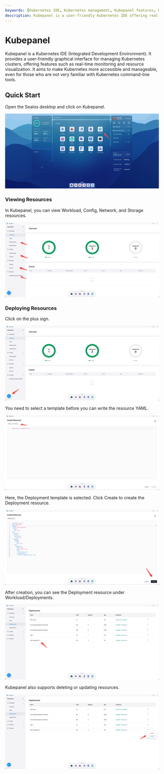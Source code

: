 ```yaml
---
keywords: [Kubernetes IDE, Kubernetes management, Kubepanel features, Kubernetes monitoring, Kubernetes resource visualization]
description: Kubepanel is a user-friendly Kubernetes IDE offering real-time monitoring, resource visualization, and easy management of Kubernetes clusters.
---
```


# Kubepanel

Kubepanel is a Kubernetes IDE (Integrated Development Environment). It provides a user-friendly graphical interface for
managing Kubernetes clusters, offering features such as real-time monitoring and resource visualization. It aims to make
Kubernetes more accessible and manageable, even for those who are not very familiar with Kubernetes command-line tools.

## Quick Start

Open the Sealos desktop and click on Kubepanel.

![](images/kubepanel-1.png)

### Viewing Resources

In Kubepanel, you can view Workload, Config, Network, and Storage resources.

![](images/kubepanel-2.png)

### Deploying Resources

Click on the plus sign.

![](images/kubepanel-3.png)

You need to select a template before you can write the resource YAML.

![](images/kubepanel-4.png)

Here, the Deployment template is selected. Click Create to create the Deployment resource.

![](images/kubepanel-5.png)

After creation, you can see the Deployment resource under Workload/Deployments.

![](images/kubepanel-6.png)

Kubepanel also supports deleting or updating resources.

![](images/kubepanel-7.png)
